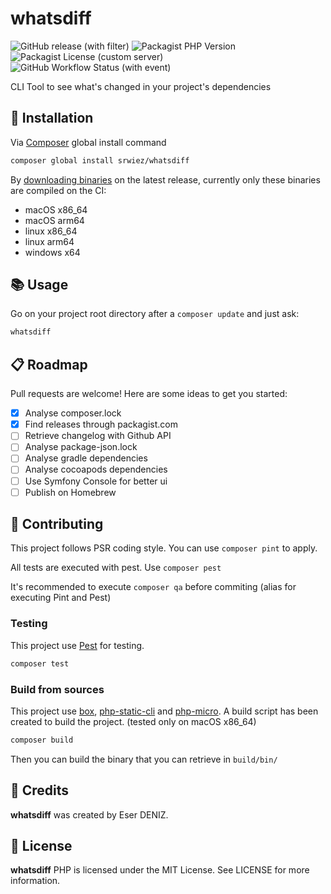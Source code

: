 # whatsdiff

![GitHub release (with filter)](https://img.shields.io/github/v/release/SRWieZ/whatsdiff)
![Packagist PHP Version](https://img.shields.io/packagist/dependency-v/SRWieZ/whatsdiff/php)
![Packagist License (custom server)](https://img.shields.io/packagist/l/SRWieZ/whatsdiff)
![GitHub Workflow Status (with event)](https://img.shields.io/github/actions/workflow/status/SRWieZ/whatsdiff/test.yml)

CLI Tool to see what's changed in your project's dependencies

## 🚀 Installation
Via [Composer](https://getcomposer.org/) global install command
```bash
composer global install srwiez/whatsdiff
```

By [downloading binaries](https://github.com/SRWieZ/whatsdiff/releases/latest) on the latest release, currently only these binaries are compiled on the CI:
- macOS x86_64
- macOS arm64
- linux x86_64
- linux arm64
- windows x64

## 📚 Usage

Go on your project root directory after a `composer update` and just ask:
```bash
whatsdiff
```

## 📋 Roadmap
Pull requests are welcome! Here are some ideas to get you started:
- [x] Analyse composer.lock
- [x] Find releases through packagist.com
- [ ] Retrieve changelog with Github API
- [ ] Analyse package-json.lock
- [ ] Analyse gradle dependencies
- [ ] Analyse cocoapods dependencies
- [ ] Use Symfony Console for better ui
- [ ] Publish on Homebrew

## 🔧 Contributing
This project follows PSR coding style. You can use `composer pint` to apply.

All tests are executed with pest. Use `composer pest`

It's recommended to execute `composer qa` before commiting (alias for executing Pint and Pest)

### Testing
This project use [Pest](https://pestphp.com/) for testing.
```bash
composer test
```
### Build from sources
This project use [box](https://github.com/box-project/box), [php-static-cli](https://github.com/crazywhalecc/static-php-cli) and [php-micro](https://github.com/dixyes/phpmicro).
A build script has been created to build the project. (tested only on macOS x86_64)

```bash
composer build
```
Then you can build the binary that you can retrieve in `build/bin/`

## 👥 Credits

**whatsdiff** was created by Eser DENIZ.

## 📝 License

**whatsdiff** PHP is licensed under the MIT License. See LICENSE for more information.